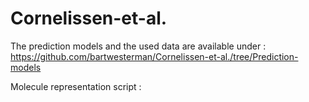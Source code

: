 # Cornelissen-et-al.

The  prediction models and the used data are available under : https://github.com/bartwesterman/Cornelissen-et-al./tree/Prediction-models 

Molecule representation script :
